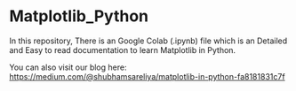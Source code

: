 # Matplotlib_Python
In this repository, There is an Google Colab (.ipynb) file which is an Detailed and Easy to read documentation to learn Matplotlib in Python.


You can also visit our blog here: https://medium.com/@shubhamsareliya/matplotlib-in-python-fa8181831c7f
